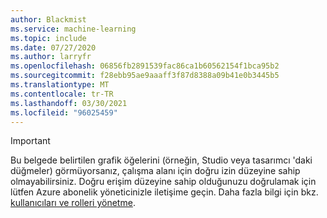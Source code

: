```yaml
---
author: Blackmist
ms.service: machine-learning
ms.topic: include
ms.date: 07/27/2020
ms.author: larryfr
ms.openlocfilehash: 06856fb2891539fac86ca1b60562154f1bca95b2
ms.sourcegitcommit: f28ebb95ae9aaaff3f87d8388a09b41e0b3445b5
ms.translationtype: MT
ms.contentlocale: tr-TR
ms.lasthandoff: 03/30/2021
ms.locfileid: "96025459"
---
```

> [!IMPORTANT]
> Bu belgede belirtilen grafik öğelerini (örneğin, Studio veya tasarımcı 'daki düğmeler) görmüyorsanız, çalışma alanı için doğru izin düzeyine sahip olmayabilirsiniz. Doğru erişim düzeyine sahip olduğunuzu doğrulamak için lütfen Azure abonelik yöneticinizle iletişime geçin. Daha fazla bilgi için bkz. [kullanıcıları ve rolleri yönetme](../articles/machine-learning/how-to-assign-roles.md).